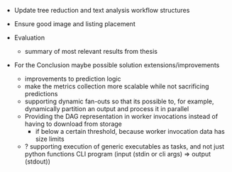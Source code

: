 - Update tree reduction and text analysis workflow structures
- Ensure good image and listing placement

- Evaluation
    - summary of most relevant results from thesis

- For the Conclusion maybe possible solution extensions/improvements
    - improvements to prediction logic
    - make the metrics collection more scalable while not sacrificing predictions
    - supporting dynamic fan-outs
        so that its possible to, for example, dynamically partition an output and process it in parallel
    - Providing the DAG representation in worker invocations instead of having to download from storage
        - if below a certain threshold, because worker invocation data has size limits
    - ? supporting execution of generic executables as tasks, and not just python functions
        CLI program (input (stdin or cli args) => output (stdout))
